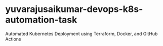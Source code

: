 # yuvarajusaikumar-devops-k8s-automation-task
Automated Kubernetes Deployment using Terraform, Docker, and GitHub Actions
